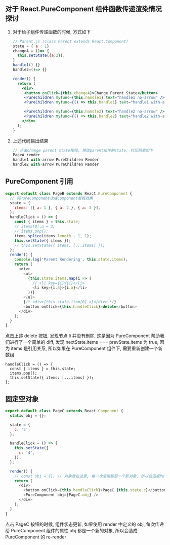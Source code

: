 ## 对于 React.PureComponent 组件函数传递渲染情况探讨

1. 对于给子组件传递函数的时候, 方式如下

   ```jsx
   // Parent.js (class Parent extends React.Component)
   state = { a : 1}
   changeA = ()=> {
     this.setState({a:2});
   }
   handle1() {}
   handle2=()=> {}

   render() {
     return (
       <div>
        <button onClick={this.changeA}>Change Parent State</button>
        <PureChildren myfunc={this.handle1} text="handle1 no-arrow" />
        <PureChildren myfunc={() => this.handle1} text="handle1 with-arrow" />

        <PureChildren myfunc={this.handle2} text="handle2 no-arrow" />
        <PureChildren myfunc={() => this.handle2} text="handle2 with-arrow" />
       </div>
     );
   }
   ```

2. 上述代码输出结果

   ```jsx
   // 点击change parent state按钮, 修改parent组件的state, 打印结果如下
   PageA render
   handle1 with-arrow PureChildren Render
   handle2 with-arrow PureChildren Render
   ```

## PureComponent 引用

```js
export default class PageB extends React.PureComponent {
  // 将PureComponebt改成Component看看效果
  state = {
    items: [{ a: 1 }, { a: 2 }, { a: 3 }],
  };
  handleClick = () => {
    const { items } = this.state;
    // items[0].a = 3;
    // items.pop();
    items.splice(items.length - 1, 1);
    this.setState({ items });
    // this.setState({ items: [...items] });
  };
  render() {
    console.log('Parent Rendering', this.state.items);
    return (
      <div>
        <ul>
          {this.state.items.map(i => (
            // <li key={i}>{i}</li>
            <li key={i.a}>{i.a}</li>
          ))}
        </ul>
        {/* <div>{this.state.item[0].a}</div> */}
        <button onClick={this.handleClick}>delete</button>
      </div>
    );
  }
}
```

点击上述 delete 按钮, 发现节点 li 并没有删除, 这是因为 PureComponent 帮助我们进行了一个简单的 diff, 发现 nextState.items === prevState.items 为 true, 因为 items 是引用关系, 所以如果在 PureComponent 组件下, 需要重新创建一个新数组

```
handleClick = () => {
  const { items } = this.state;
  items.pop();
  this.setState({ items: [...items] });
};
```

## 固定空对象

```js
export default class PageC extends React.Component {
  static obj = {};

  state = {
    c: '3',
  };

  handleClick = () => {
    this.setState({
      c: '4',
    });
  };

  render() {
    // const obj = {}; // 对象放在这里, 每一次渲染都是一个新对象, 所以会造成PureComponent 的重新渲染
    return (
      <div>
        <button onClick={this.handleClick}>PageC {this.state.c}</button>
        <PureComponent obj={PageC.obj} />
      </div>
    );
  }
}
```

点击 PageC 按钮的时候, 组件状态更新, 如果使用 render 中定义的 obj, 每次传递给 PureComponent 组件的属性 obj 都是一个新的对象, 所以会造成 PureComponent 的 re-render
